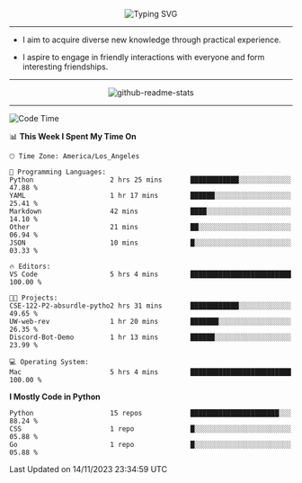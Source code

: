 <p align="center">
  <img src="https://readme-typing-svg.demolab.com?font=Fira+Code&weight=500&size=32&duration=2500&pause=1600&center=true&vCenter=true&random=false&width=1024&height=64&lines=Hi+there+%F0%9F%91%8B;I'm+delighted+you+could+make+it+here+%F0%9F%8E%89;I'm+Harry%2C+a+college+student+still+finding+my+way" alt="Typing SVG" />
</p>


---


- I aim to acquire diverse new knowledge through practical experience.

- I aspire to engage in friendly interactions with everyone and form interesting friendships.


---


<p align="center">
  <img src="https://github-readme-stats.vercel.app/api?username=Harry-Jing&show_icons=true" alt="github-readme-stats"/>
</p>


---

<!--START_SECTION:waka-->
![Code Time](http://img.shields.io/badge/Code%20Time-5%20hrs%2046%20mins-blue)

📊 **This Week I Spent My Time On** 

```text
🕑︎ Time Zone: America/Los_Angeles

💬 Programming Languages: 
Python                   2 hrs 25 mins       ████████████░░░░░░░░░░░░░   47.88 % 
YAML                     1 hr 17 mins        ██████░░░░░░░░░░░░░░░░░░░   25.41 % 
Markdown                 42 mins             ████░░░░░░░░░░░░░░░░░░░░░   14.10 % 
Other                    21 mins             ██░░░░░░░░░░░░░░░░░░░░░░░   06.94 % 
JSON                     10 mins             █░░░░░░░░░░░░░░░░░░░░░░░░   03.33 % 

🔥 Editors: 
VS Code                  5 hrs 4 mins        █████████████████████████   100.00 % 

🐱‍💻 Projects: 
CSE-122-P2-absurdle-pytho2 hrs 31 mins       ████████████░░░░░░░░░░░░░   49.65 % 
UW-web-rev               1 hr 20 mins        ███████░░░░░░░░░░░░░░░░░░   26.35 % 
Discord-Bot-Demo         1 hr 13 mins        ██████░░░░░░░░░░░░░░░░░░░   23.99 % 

💻 Operating System: 
Mac                      5 hrs 4 mins        █████████████████████████   100.00 % 
```

**I Mostly Code in Python** 

```text
Python                   15 repos            ██████████████████████░░░   88.24 % 
CSS                      1 repo              █░░░░░░░░░░░░░░░░░░░░░░░░   05.88 % 
Go                       1 repo              █░░░░░░░░░░░░░░░░░░░░░░░░   05.88 % 
```




 Last Updated on 14/11/2023 23:34:59 UTC
<!--END_SECTION:waka-->
